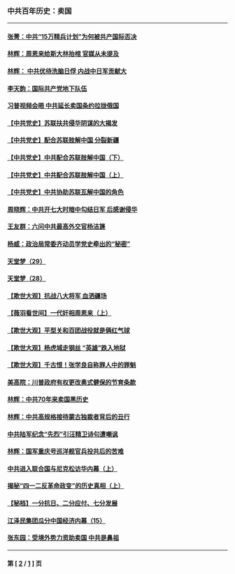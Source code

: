### 中共百年历史：卖国
---
#### [张菁：中共“15万精兵计划”为何被共产国际否决](../../pages/nf1176117/n13967677.md?08220430) 
#### [林辉：周恩来给斯大林抬棺 官媒从未提及](../../pages/nf1176117/n13961173.md?08220430) 
#### [林辉： 中共优待洗脑日俘 内战中日军贡献大](../../pages/nf1176117/n13624644.md?08220430) 
#### [李天韵：国际共产党地下队伍](../../pages/nf1176117/n13611808.md?08220430) 
#### [习普视频会晤 中共延长卖国条约拉拢俄国](../../pages/nf1176117/n13060971.md?08220430) 
#### [【中共党史】苏联扶共侵华阴谋的大揭发](../../pages/nf1176117/n13056050.md?08220430) 
#### [【中共党史】配合苏联肢解中国 分裂新疆](../../pages/nf1176117/n13040700.md?08220430) 
#### [【中共党史】中共配合苏联肢解中国（下）](../../pages/nf1176117/n13035660.md?08220430) 
#### [【中共党史】中共配合苏联肢解中国（上）](../../pages/nf1176117/n13030262.md?08220430) 
#### [【中共党史】中共协助苏联瓦解中国的角色](../../pages/nf1176117/n13018109.md?08220430) 
#### [周晓辉：中共开七大时暗中勾结日军 后感谢侵华](../../pages/nf1176117/n12921960.md?08220430) 
#### [王友群：六问中共最高外交官杨洁篪](../../pages/nf1176117/n12836495.md?08220430) 
#### [杨威：政治局常委齐动员学党史牵出的“秘密”](../../pages/nf1176117/n12764642.md?08220430) 
#### [天堂梦（29）](../../pages/nf1176117/n12408465.md?08220430) 
#### [天堂梦（28）](../../pages/nf1176117/n12408309.md?08220430) 
#### [【欺世大观】抗战八大将军 血洒疆场](../../pages/nf1176117/n12357044.md?08220430) 
#### [【薇羽看世间】一代奸相周恩来（上）](../../pages/nf1176117/n12401109.md?08220430) 
#### [【欺世大观】平型关和百团战役就是俩红气球](../../pages/nf1176117/n12359157.md?08220430) 
#### [【欺世大观】杨虎城走钢丝 “英雄”跌入地狱](../../pages/nf1176117/n12358840.md?08220430) 
#### [【欺世大观】千古恨！张学良自称罪人中的罪魁](../../pages/nf1176117/n12358629.md?08220430) 
#### [美高院：川普政府有权更改奥式健保的节育条款](../../pages/nf1176117/n12242171.md?08220430) 
#### [林辉：中共70年来卖国黑历史](../../pages/nf1176117/n11552181.md?08220430) 
#### [林辉：中共高规格接待蒙古独裁者背后的丑行](../../pages/nf1176117/n11225005.md?08220430) 
#### [中共陆军纪念“先烈”引汪精卫诗句遭嘲讽](../../pages/nf1176117/n11153345.md?08220430) 
#### [林辉：国军重庆号巡洋舰官兵投共后的苦难](../../pages/nf1176117/n10997801.md?08220430) 
#### [中共进入联合国与尼克松访华内幕（上）](../../pages/nf1176117/n10138788.md?08220430) 
#### [揭秘“四一二反革命政变”的历史真相（上）](../../pages/nf1176117/n9996650.md?08220430) 
#### [【秘档】一分抗日、二分应付、七分发展](../../pages/nf1176117/n9331484.md?08220430) 
#### [江泽民集团瓜分中国经济内幕（15）](../../pages/nf1176117/n9268584.md?08220430) 
#### [张东园：受境外势力资助卖国 中共是鼻祖](../../pages/nf1176117/n9272480.md?08220430) 

---
#### 第 [ [2](./2.md?08220430) / [1](./1.md?08220430) ] 页
